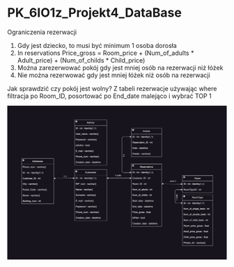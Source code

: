 # PK_6IO1z_Projekt4_DataBase
Ograniczenia rezerwacji
 1) Gdy jest dziecko, to musi być minimum 1 osoba dorosła
 2) In reservations Price_gross = Room_price + (Num_of_adults * Adult_price) + (Num_of_childs * Child_price)
 3) Można zarezerwować pokój gdy jest mniej osób na rezerwacji niż łóżek
 4) Nie można rezerwować gdy jest mniej łóżek niż osób na rezerwacji

Jak sprawdzić czy pokój jest wolny?
Z tabeli rezerwacje używając where filtracja po Room_ID, posortować po End_date malejąco i wybrać TOP 1

![image](/Pictures/DB_model.png)